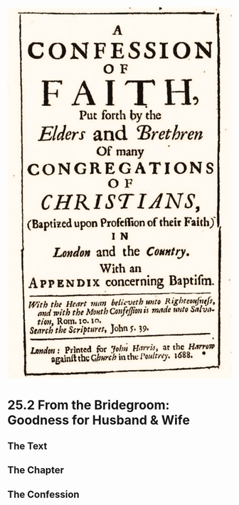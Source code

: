 <img class="intro-right" src="art-1689.png">

# 25.2 From the Bridegroom: Goodness for Husband & Wife

## The Text

## The Chapter

## The Confession

